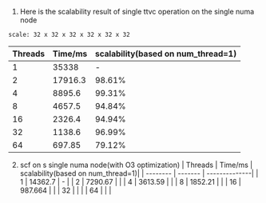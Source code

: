 1. Here is the scalability result of single ttvc operation on the single numa node
```
scale: 32 x 32 x 32 x 32 x 32 x 32
```
| Threads    | Time/ms | scalability(based on num_thread=1)|
| -------- | ------- | --------------|
| 1 | 35338  | - |
| 2 | 17916.3 | 98.61%|
| 4 | 8895.6 | 99.31% |
| 8 | 4657.5 | 94.84%|
| 16 | 2326.4 | 94.94%|
| 32 | 1138.6  | 96.99%
| 64 | 697.85 | 79.12%|

2. scf on s single numa node(with O3 optimization)
| Threads    | Time/ms | scalability(based on num_thread=1)|
| -------- | ------- | --------------|
| 1 | 14362.7 | - |
| 2 | 7290.67 |  |
| 4 | 3613.59  |  |
| 8 | 1852.21  |  |
| 16 | 987.664 |  |
| 32 |  |   |
| 64 |  | |